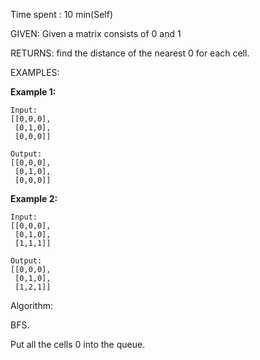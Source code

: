 Time spent : 10 min(Self)

GIVEN: Given a matrix consists of 0 and 1

RETURNS: find the distance of the nearest 0 for each cell.

EXAMPLES:

**Example 1:**

```
Input:
[[0,0,0],
 [0,1,0],
 [0,0,0]]

Output:
[[0,0,0],
 [0,1,0],
 [0,0,0]]
```

**Example 2:**

```
Input:
[[0,0,0],
 [0,1,0],
 [1,1,1]]

Output:
[[0,0,0],
 [0,1,0],
 [1,2,1]]
```

Algorithm:

BFS.

Put all the cells 0 into the queue.